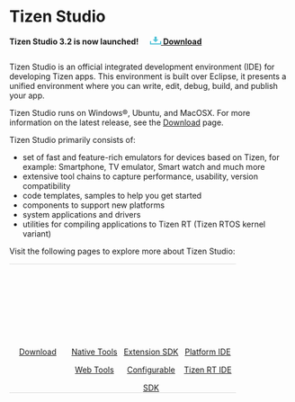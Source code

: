 # Tizen Studio

**Tizen Studio 3.2 is now launched!**&nbsp;&nbsp;&nbsp;&nbsp;&nbsp;[![Download](media/ic_docs_download.png)  **Download**](https://developer.tizen.org/development/tizen-studio/download)

<style>
#main:before, #main:after {
    content: "";
    display: table;
}

.docs-ui-started [class^="docs-ui-"] {
    width: 70%; 
    height: 230px;
    padding: 50px 0;
    text-align: center;
    border: 0 none;
    border-top: 1px solid #dadada;
    border-bottom: 1px solid #dadada;
    box-sizing: border-box;
    position: relative;
    float: left;
    margin: 1 auto 30px;
}

.docs-ui-started [class^="docs-ui-"]>span {
    display: block;
    color: #333;
    line-height: 32px;
    position: relative;
    
}

@media (max-width: 800px)
.docs-ui-started
.docs-ui-wearable:before, 
.docs-ui-started 
.docs-ui-tv:before, 
.docs-ui-started 
.docs-ui-mobile:before, 
.docs-ui-started 
.docs-ui-widget:before, 
.docs-ui-started 
.docs-ui-ide:before, 


.docs-ui-started .docs-ui-watch:before 
{
    height: 85px;
    margin: 0 auto 25px;
    align: center;
    background-position: 0 6px;
}
.docs-ui-started .docs-ui-wearable:before {
    content: "";
    display: block;
    margin: auto;
    position: relative;
    width: 70px;
    height: 90px;
    background: url(media/Download.png) no-repeat center top;
    background-position: 0 0 !important;
}
.docs-ui-started .docs-ui-wearable {
    width: 20%;
    padding-left: 50;
    /* border-right: 1px solid #d1d1d1; */
}

.docs-ui-started .docs-ui-tv:before {
    content: "";
    margin: auto;
    position: relative;
    display: block;
    width: 85px;
    height: 90px;
    background: url(media/Tools.png) no-repeat center top;
    background-position: 0 0 !important;
}
.docs-ui-started .docs-ui-tv {
    width: 20%;
    padding-left: 50;
}


.docs-ui-started .docs-ui-widget:before {
    content: "";
    margin: auto;
    position: relative;
	display: block;
    width: 100px;
    height: 90px;
    background: url(media/SDK.png) no-repeat center top;
    background-position: 0 0 !important;
}
.docs-ui-started .docs-ui-widget {
    width: 20%;
    padding-left: 50;
    /* border-right: 1px solid #d1d1d1; */
}

.docs-ui-started .docs-ui-ide:before {
    content: "";
    margin: auto;
    position: relative;
	display: block;
    width: 90px;
    height: 90px;
    background: url(media/IDE.png) no-repeat center top;
    background-position: 0 0 !important;
}
.docs-ui-started .docs-ui-ide {
    width: 20%;
    padding-left: 50;
    /* border-right: 1px solid #d1d1d1; */
}


div {
    display: block;
}

ul.a{
a.docs-btn-more {
    display: inline-block;
    font-size: 13px;
    color: #008aee;
}}
</style>

<section id ="main">

Tizen Studio is an official integrated development environment (IDE) for developing Tizen apps. This environment is built over Eclipse, it presents a unified environment where you can write, edit, debug, build, and publish your app. 

Tizen Studio runs on Windows®, Ubuntu, and MacOSX. For more information on the latest release, see the [Download](https://developer.tizen.org/development/tizen-studio/download) page.

Tizen Studio primarily consists of: 

- set of fast and feature-rich emulators for devices based on Tizen, for example: Smartphone, TV emulator, Smart watch and much more
- extensive tool chains to capture performance, usability, version compatibility
- code templates, samples to help you get started 
- components to support new platforms
- system applications and drivers 
- utilities for compiling applications to Tizen RT (Tizen RTOS kernel variant)

Visit the following pages to explore more about Tizen Studio: 

<div class="docs-ui-started">
  <div class="docs-ui-wearable">
    <span>
    <a href="https://developer.tizen.org/development/tizen-studio/download" class="docs-btn-more">Download</a>
        </span>
  </div>

  <div class="docs-ui-tv">
    <span>
     <a href="native-tools/index.md" class="docs-btn-more">Native Tools</a><br>
          <a href="web-tools/index.md" class="docs-btn-more">Web Tools</a>
    </span>
  </div>
 
   <div class="docs-ui-widget">
    <span>
    <a href="extension-sdk/overview.md" class="docs-btn-more">Extension SDK</a><br>
    <a href="configurable-sdk/configurable-sdk.md " class="docs-btn-more">Configurable SDK</a>
    </span>
  </div>
  
  <div class="docs-ui-ide">
    <span>
    <a href="platform-tools/overview.md" class="docs-btn-more">Platform IDE </a><br>
    <a href="rt-ide/overview.md" class="docs-btn-more">Tizen RT IDE </a>
    </span>
  </div>
  </div>
</section>
